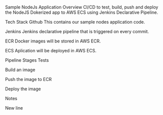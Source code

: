 Sample NodeJs Application
Overview
CI/CD to test, build, push and deploy the NodeJS Dokerized app to AWS ECS using Jenkins Declarative Pipeline.

Tech Stack
Github
This contains our sample nodes application code.

Jenkins
Jenkins declarative pipeline that is triggered on every commit.

ECR
Docker images will be stored in AWS ECR.

ECS
Aplication will be deployed in AWS ECS.

Pipeline Stages
Tests

Build an image

Push the image to ECR

Deploy the image

Notes

New line
